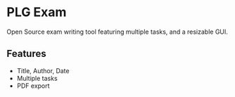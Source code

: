 # PLG Exam
Open Source exam writing tool featuring multiple tasks, and a resizable GUI.

## Features
* Title, Author, Date
* Multiple tasks
* PDF export
